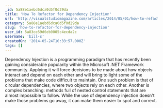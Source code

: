 ```yaml
---
_id: 5a88e1aebd6dca0d5f0d29da
title: 'How To Refactor for Dependency Injection'
url: 'http://visualstudiomagazine.com/articles/2014/05/01/how-to-refactor-for-dependency-injection.aspx'
category: 5a88e1aebd6dca0d5f0d29da
slug: 'how-to-refactor-for-dependency-injection'
user_id: 5a83ce59d6eb0005c4ecda2c
username: 'bill-s'
createdOn: '2014-05-24T10:33:57.000Z'
tags: []
---
```


Dependency Injection is a programming paradigm that has recently been gaining considerable popularity within the Microsoft .NET Framework community. Applying it will force decisions to be made about how objects interact and depend on each other and will bring to light some of the problems that make code difficult to maintain. One such problem is that of circular dependencies, where two objects rely on each other. Another is complex branching: methods full of nested control statements that are almost impossible to follow. While the use of dependency injection doesn't make those problems go away, it can make them easier to spot and correct.
